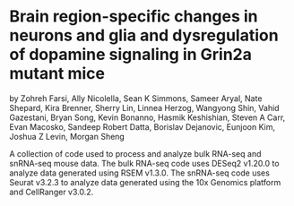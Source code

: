 # Brain region-specific changes in neurons and glia and dysregulation of dopamine signaling in Grin2a mutant mice
by Zohreh Farsi, Ally Nicolella, Sean K Simmons, Sameer Aryal, Nate Shepard, Kira Brenner, Sherry Lin, Linnea Herzog, Wangyong Shin, Vahid Gazestani, Bryan Song, Kevin Bonanno, Hasmik Keshishian, Steven A Carr, Evan Macosko, Sandeep Robert Datta, Borislav Dejanovic, Eunjoon Kim, Joshua Z Levin, Morgan Sheng

A collection of code used to process and analyze bulk RNA-seq and snRNA-seq mouse data. The bulk RNA-seq code uses DESeq2 v1.20.0 to analyze data generated using RSEM v1.3.0. The snRNA-seq code uses Seurat v3.2.3 to analyze data generated using the 10x Genomics platform and CellRanger v3.0.2.
